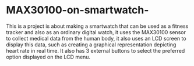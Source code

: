 # MAX30100-on-smartwatch-
This is a project is about making a smartwatch that can be used as a fitness tracker and also as an ordinary digital watch, it uses the MAX30100 sensor to collect medical data from the human body, it also uses an LCD screen to display this data, such as creating a graphical representation depicting heart rate in real time. It also has 3 external buttons to select the preferred option displayed on the LCD menu.
